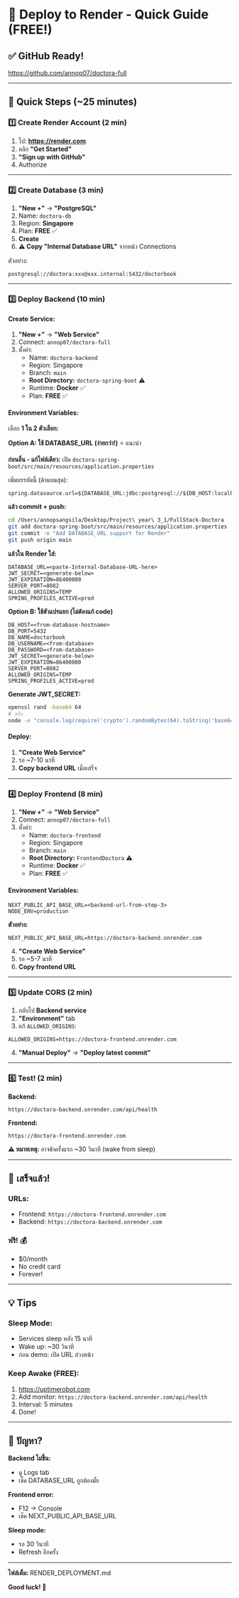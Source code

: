# 🎨 Deploy to Render - Quick Guide (FREE!)

## ✅ GitHub Ready!
https://github.com/annop07/doctora-full

---

## 🚀 Quick Steps (~25 minutes)

### 1️⃣ Create Render Account (2 min)
1. ไป: **https://render.com**
2. คลิก **"Get Started"**
3. **"Sign up with GitHub"**
4. Authorize

---

### 2️⃣ Create Database (3 min)
1. **"New +"** → **"PostgreSQL"**
2. Name: `doctora-db`
3. Region: **Singapore**
4. Plan: **FREE** ✅
5. **Create**
6. **⚠️ Copy "Internal Database URL"** จากหน้า Connections

ตัวอย่าง:
```
postgresql://doctora:xxx@xxx.internal:5432/doctorbook
```

---

### 3️⃣ Deploy Backend (10 min)

#### Create Service:
1. **"New +"** → **"Web Service"**
2. Connect: `annop07/doctora-full`
3. ตั้งค่า:
   - Name: `doctora-backend`
   - Region: Singapore
   - Branch: `main`
   - **Root Directory:** `doctora-spring-boot` ⚠️
   - Runtime: **Docker** ✅
   - Plan: **FREE** ✅

#### Environment Variables:
เลือก **1 ใน 2 ตัวเลือก:**

**Option A: ใช้ DATABASE_URL (ง่ายกว่า!)** ⭐ แนะนำ

**ก่อนอื่น - แก้ไฟล์เดียว:**
เปิด `doctora-spring-boot/src/main/resources/application.properties`

เพิ่มบรรทัดนี้ (ด้านบนสุด):
```properties
spring.datasource.url=${DATABASE_URL:jdbc:postgresql://${DB_HOST:localhost}:${DB_PORT:5432}/${DB_NAME:doctorbook}}
```

**แล้ว commit + push:**
```bash
cd /Users/annopsangsila/Desktop/Project\ year\ 3_1/FullStack-Doctora
git add doctora-spring-boot/src/main/resources/application.properties
git commit -m "Add DATABASE_URL support for Render"
git push origin main
```

**แล้วใน Render ใส่:**
```
DATABASE_URL=<paste-Internal-Database-URL-here>
JWT_SECRET=<generate-below>
JWT_EXPIRATION=86400000
SERVER_PORT=8082
ALLOWED_ORIGINS=TEMP
SPRING_PROFILES_ACTIVE=prod
```

**Option B: ใช้ตัวแปรแยก (ไม่ต้องแก้ code)**
```
DB_HOST=<from-database-hostname>
DB_PORT=5432
DB_NAME=doctorbook
DB_USERNAME=<from-database>
DB_PASSWORD=<from-database>
JWT_SECRET=<generate-below>
JWT_EXPIRATION=86400000
SERVER_PORT=8082
ALLOWED_ORIGINS=TEMP
SPRING_PROFILES_ACTIVE=prod
```

**Generate JWT_SECRET:**
```bash
openssl rand -base64 64
# หรือ
node -e "console.log(require('crypto').randomBytes(64).toString('base64'))"
```

#### Deploy:
1. **"Create Web Service"**
2. รอ ~7-10 นาที
3. **Copy backend URL** เมื่อเสร็จ

---

### 4️⃣ Deploy Frontend (8 min)

1. **"New +"** → **"Web Service"**
2. Connect: `annop07/doctora-full`
3. ตั้งค่า:
   - Name: `doctora-frontend`
   - Region: Singapore
   - Branch: `main`
   - **Root Directory:** `FrontendDoctora` ⚠️
   - Runtime: **Docker** ✅
   - Plan: **FREE** ✅

#### Environment Variables:
```
NEXT_PUBLIC_API_BASE_URL=<backend-url-from-step-3>
NODE_ENV=production
```

**ตัวอย่าง:**
```
NEXT_PUBLIC_API_BASE_URL=https://doctora-backend.onrender.com
```

4. **"Create Web Service"**
5. รอ ~5-7 นาที
6. **Copy frontend URL**

---

### 5️⃣ Update CORS (2 min)

1. กลับไป **Backend service**
2. **"Environment"** tab
3. แก้ `ALLOWED_ORIGINS`:
```
ALLOWED_ORIGINS=https://doctora-frontend.onrender.com
```
4. **"Manual Deploy"** → **"Deploy latest commit"**

---

### 6️⃣ Test! (2 min)

**Backend:**
```
https://doctora-backend.onrender.com/api/health
```

**Frontend:**
```
https://doctora-frontend.onrender.com
```

**⚠️ หมายเหตุ:** อาจช้าครั้งแรก ~30 วินาที (wake from sleep)

---

## 🎉 เสร็จแล้ว!

### URLs:
- Frontend: `https://doctora-frontend.onrender.com`
- Backend: `https://doctora-backend.onrender.com`

### ฟรี! 💰
- $0/month
- No credit card
- Forever!

---

## 💡 Tips

### Sleep Mode:
- Services sleep หลัง 15 นาที
- Wake up: ~30 วินาที
- ก่อน demo: เปิด URL ล่วงหน้า

### Keep Awake (FREE):
1. https://uptimerobot.com
2. Add monitor: `https://doctora-backend.onrender.com/api/health`
3. Interval: 5 minutes
4. Done!

---

## 🐛 ปัญหา?

**Backend ไม่ขึ้น:**
- ดู Logs tab
- เช็ค DATABASE_URL ถูกต้องมั้ย

**Frontend error:**
- F12 → Console
- เช็ค NEXT_PUBLIC_API_BASE_URL

**Sleep mode:**
- รอ 30 วินาที
- Refresh อีกครั้ง

---

**ไฟล์เต็ม:** RENDER_DEPLOYMENT.md

**Good luck! 🚀**
